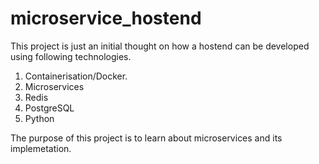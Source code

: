 # microservice_hostend
This project is just an initial thought on how a hostend can be developed using following technologies.
1. Containerisation/Docker.
2. Microservices
3. Redis
4. PostgreSQL
5. Python

The purpose of this project is to learn about microservices and its implemetation.
